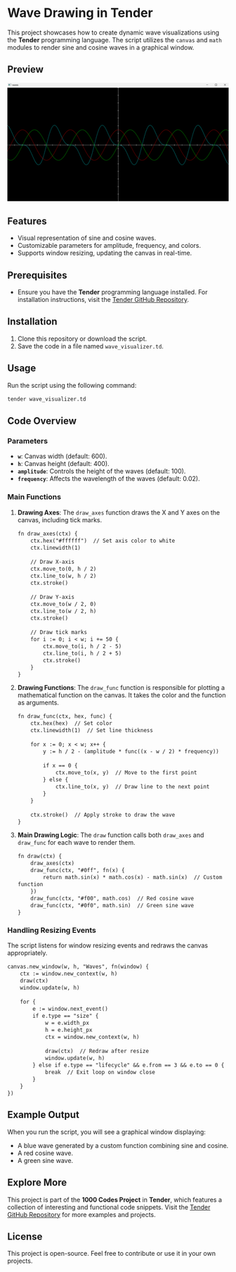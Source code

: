 
# Wave Drawing in Tender

This project showcases how to create dynamic wave visualizations using the **Tender** programming language. The script utilizes the `canvas` and `math` modules to render sine and cosine waves in a graphical window.

## Preview

![preview](./preview.png)

## Features

- Visual representation of sine and cosine waves.
- Customizable parameters for amplitude, frequency, and colors.
- Supports window resizing, updating the canvas in real-time.

## Prerequisites

- Ensure you have the **Tender** programming language installed. For installation instructions, visit the [Tender GitHub Repository](https://github.com/2dprototype/tender).

## Installation

1. Clone this repository or download the script.
2. Save the code in a file named `wave_visualizer.td`.

## Usage

Run the script using the following command:

```bash
tender wave_visualizer.td
```

## Code Overview

### Parameters

- **`w`**: Canvas width (default: 600).
- **`h`**: Canvas height (default: 400).
- **`amplitude`**: Controls the height of the waves (default: 100).
- **`frequency`**: Affects the wavelength of the waves (default: 0.02).

### Main Functions

1. **Drawing Axes**:
   The `draw_axes` function draws the X and Y axes on the canvas, including tick marks.

   ```tender
   fn draw_axes(ctx) {
       ctx.hex("#ffffff")  // Set axis color to white
       ctx.linewidth(1)

       // Draw X-axis
       ctx.move_to(0, h / 2)
       ctx.line_to(w, h / 2)
       ctx.stroke()

       // Draw Y-axis
       ctx.move_to(w / 2, 0)
       ctx.line_to(w / 2, h)
       ctx.stroke()

       // Draw tick marks
       for i := 0; i < w; i += 50 {
           ctx.move_to(i, h / 2 - 5)
           ctx.line_to(i, h / 2 + 5)
           ctx.stroke()
       }
   }
   ```

2. **Drawing Functions**:
   The `draw_func` function is responsible for plotting a mathematical function on the canvas. It takes the color and the function as arguments.

   ```tender
   fn draw_func(ctx, hex, func) {
       ctx.hex(hex)  // Set color
       ctx.linewidth(1)  // Set line thickness

       for x := 0; x < w; x++ {
           y := h / 2 - (amplitude * func((x - w / 2) * frequency))

           if x == 0 {
               ctx.move_to(x, y)  // Move to the first point
           } else {
               ctx.line_to(x, y)  // Draw line to the next point
           }
       }

       ctx.stroke()  // Apply stroke to draw the wave
   }
   ```

3. **Main Drawing Logic**:
   The `draw` function calls both `draw_axes` and `draw_func` for each wave to render them.

   ```tender
   fn draw(ctx) {
       draw_axes(ctx)
       draw_func(ctx, "#0ff", fn(x) {
           return math.sin(x) * math.cos(x) - math.sin(x)  // Custom function
       })
       draw_func(ctx, "#f00", math.cos)  // Red cosine wave
       draw_func(ctx, "#0f0", math.sin)  // Green sine wave
   }
   ```

### Handling Resizing Events

The script listens for window resizing events and redraws the canvas appropriately.

```tender
canvas.new_window(w, h, "Waves", fn(window) {
    ctx := window.new_context(w, h)
    draw(ctx)
    window.update(w, h)

    for {
        e := window.next_event()
        if e.type == "size" {
            w = e.width_px
            h = e.height_px
            ctx = window.new_context(w, h)

            draw(ctx)  // Redraw after resize
            window.update(w, h)
        } else if e.type == "lifecycle" && e.from == 3 && e.to == 0 {
            break  // Exit loop on window close
        }
    }
})
```

## Example Output

When you run the script, you will see a graphical window displaying:

- A blue wave generated by a custom function combining sine and cosine.
- A red cosine wave.
- A green sine wave.

## Explore More

This project is part of the **1000 Codes Project** in **Tender**, which features a collection of interesting and functional code snippets. Visit the [Tender GitHub Repository](https://github.com/2dprototype/tender) for more examples and projects.

## License

This project is open-source. Feel free to contribute or use it in your own projects.
